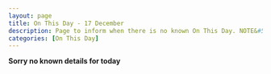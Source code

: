 ```yaml
---
layout: page
title: On This Day - 17 December
description: Page to inform when there is no known On This Day. NOTE&#58; There may still be comments.
categories: [On This Day]
---
```


**Sorry no known details for today**
